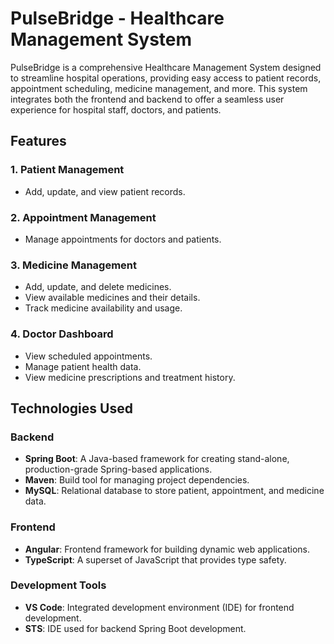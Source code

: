# PulseBridge - Healthcare Management System

PulseBridge is a comprehensive Healthcare Management System designed to streamline hospital operations, providing easy access to patient records, appointment scheduling, medicine management, and more. This system integrates both the frontend and backend to offer a seamless user experience for hospital staff, doctors, and patients.

## Features

### 1. **Patient Management**
   - Add, update, and view patient records.

### 2. **Appointment Management**
   
   - Manage appointments for doctors and patients.

### 3. **Medicine Management**
   - Add, update, and delete medicines.
   - View available medicines and their details.
   - Track medicine availability and usage.

### 4. **Doctor Dashboard**
   - View scheduled appointments.
   - Manage patient health data.
   - View medicine prescriptions and treatment history.

## Technologies Used

### **Backend**
- **Spring Boot**: A Java-based framework for creating stand-alone, production-grade Spring-based applications.
- **Maven**: Build tool for managing project dependencies.
- **MySQL**: Relational database to store patient, appointment, and medicine data.

### **Frontend**
- **Angular**: Frontend framework for building dynamic web applications.
- **TypeScript**: A superset of JavaScript that provides type safety.

### **Development Tools**
- **VS Code**: Integrated development environment (IDE) for frontend development.
- **STS**: IDE used for backend Spring Boot development.
